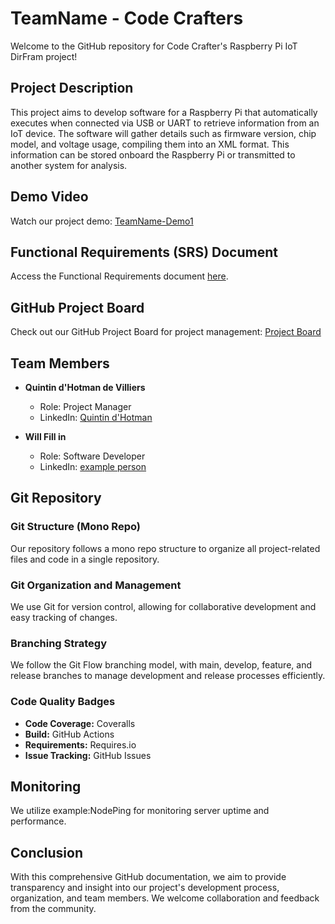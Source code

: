 # TeamName - Code Crafters

Welcome to the GitHub repository for Code Crafter's Raspberry Pi IoT DirFram project!

## Project Description

This project aims to develop software for a Raspberry Pi that automatically executes when connected via USB or UART to retrieve information from an IoT device. The software will gather details such as firmware version, chip model, and voltage usage, compiling them into an XML format. This information can be stored onboard the Raspberry Pi or transmitted to another system for analysis.

## Demo Video

Watch our project demo: [TeamName-Demo1](#)

## Functional Requirements (SRS) Document

Access the Functional Requirements document [here](#).

## GitHub Project Board

Check out our GitHub Project Board for project management: [Project Board](#)

## Team Members

- **Quintin d'Hotman de Villiers**
  - Role: Project Manager
  - LinkedIn: [Quintin d'Hotman](#)

- **Will Fill in**
  - Role: Software Developer
  - LinkedIn: [example person](#)

## Git Repository

### Git Structure (Mono Repo)

Our repository follows a mono repo structure to organize all project-related files and code in a single repository.

### Git Organization and Management

We use Git for version control, allowing for collaborative development and easy tracking of changes.

### Branching Strategy

We follow the Git Flow branching model, with main, develop, feature, and release branches to manage development and release processes efficiently.

### Code Quality Badges

- **Code Coverage:** Coveralls
- **Build:** GitHub Actions
- **Requirements:** Requires.io
- **Issue Tracking:** GitHub Issues

## Monitoring

We utilize example:NodePing for monitoring server uptime and performance.

## Conclusion

With this comprehensive GitHub documentation, we aim to provide transparency and insight into our project's development process, organization, and team members. We welcome collaboration and feedback from the community.
